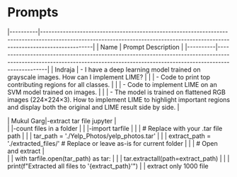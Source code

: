 # Prompts

|----------|------------------------------------------------------------------------------------------------------------------------------------------------------------------------------|
| Name     | Prompt Description                                                                                                                                                           |
|----------|------------------------------------------------------------------------------------------------------------------------------------------------------------------------------|
| Indraja  | - I have a deep learning model trained on grayscale images. How can I implement LIME?                                                                                        |
|          | - Code to print top contributing regions for all classes.                                                                                                                    |
|          | - Code to implement LIME on an SVM model trained on images.                                                                                                                  |
|          | - The model is trained on flattened RGB images (224×224×3). How to implement LIME to highlight important regions and display both the original and LIME result side by side. |

| Mukul Garg|-extract tar file jupyter                                                                                                                                                    |   
|           |-count files in a folder                                                                                                                                                     |
|           |-import tarfile                                                                                                                                                              |
|           | # Replace with your .tar file path                                                                                                                                          |
|           | tar_path = './Yelp_Photos/yelp_photos.tar'                                                                                                                                  |
|           | extract_path = './extracted_files/'  # Replace or leave as-is for current folder                                                                                            |
|           | # Open and extract                                                                                                                                                          |      
|           | with tarfile.open(tar_path) as tar:                                                                                                                                         |
|           |    tar.extractall(path=extract_path)                                                                                                                                        |
|           |    print(f"Extracted all files to '{extract_path}'")
|           | extract only 1000 file
                                                                                                                                                                   
